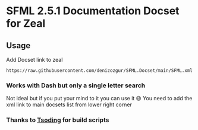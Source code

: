 # SFML 2.5.1 Documentation Docset for Zeal
## Usage
Add Docset link to zeal
``` 
https://raw.githubusercontent.com/denizozgur/SFML.Docset/main/SFML.xml 
```
### Works with Dash but only a single letter search
Not ideal but if you put your mind to it you can use it 😃
You need to add the xml link to main docsets list from lower right corner

### Thanks to [Tsoding](https://github.com/tsoding) for build scripts

